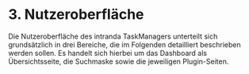# 3. Nutzeroberfläche

Die Nutzeroberfläche des intranda TaskManagers unterteilt sich grundsätzlich in drei Bereiche, die im Folgenden detailliert beschrieben werden sollen. Es handelt sich hierbei um das Dashboard als Übersichtsseite, die Suchmaske sowie die jeweiligen Plugin-Seiten.


